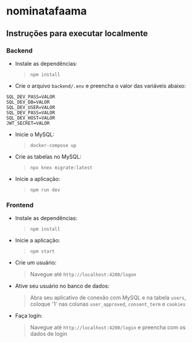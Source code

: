 # nominatafaama

## Instruções para executar localmente

### Backend

- Instale as dependências:

  > `npm install`

- Crie o arquivo `backend/.env` e preencha o valor das variáveis abaixo:

```shell
SQL_DEV_PASS=VALOR
SQL_DEV_DB=VALOR
SQL_DEV_USER=VALOR
SQL_DEV_PASS=VALOR
SQL_DEV_HOST=VALOR
JWT_SECRET=VALOR
```

- Inicie o MySQL:

  > `docker-compose up`

- Crie as tabelas no MySQL:

  > `npx knex migrate:latest`

- Inicie a aplicação:
  > `npm run dev`

### Frontend

- Instale as dependências:

  > `npm install`

- Inicie a aplicação:

  > `npm start`

- Crie um usuário:

  > Navegue até `http://localhost:4200/logon`

- Ative seu usuário no banco de dados:

  > Abra seu aplicativo de conexão com MySQL e na tabela `users`, coloque '1' nas colunas `user_approved`, `consent_term` e `cookies`

- Faça login:
  > Navegue até `http://localhost:4200/login` e preencha com os dados de login
